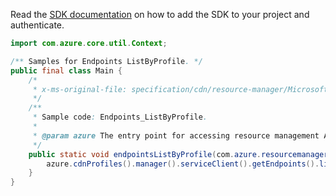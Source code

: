 Read the [SDK documentation](https://github.com/Azure/azure-sdk-for-java/blob/azure-resourcemanager_2.15.0/sdk/resourcemanager/azure-resourcemanager/README.md) on how to add the SDK to your project and authenticate.

```java
import com.azure.core.util.Context;

/** Samples for Endpoints ListByProfile. */
public final class Main {
    /*
     * x-ms-original-file: specification/cdn/resource-manager/Microsoft.Cdn/stable/2021-06-01/examples/Endpoints_ListByProfile.json
     */
    /**
     * Sample code: Endpoints_ListByProfile.
     *
     * @param azure The entry point for accessing resource management APIs in Azure.
     */
    public static void endpointsListByProfile(com.azure.resourcemanager.AzureResourceManager azure) {
        azure.cdnProfiles().manager().serviceClient().getEndpoints().listByProfile("RG", "profile1", Context.NONE);
    }
}
```
